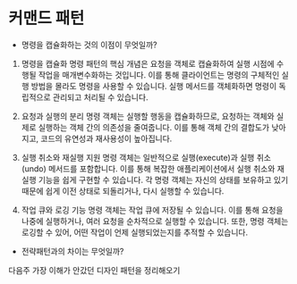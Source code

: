 # 커맨드 패턴

- 명령을 캡슐화하는 것의 이점이 무엇일까?

1. 명령을 캡슐화
   명령 패턴의 핵심 개념은 요청을 객체로 캡슐화하여 실행 시점에 수행될 작업을 매개변수화하는 것입니다. 이를 통해 클라이언트는 명령의 구체적인 실행 방법을 몰라도 명령을 사용할 수 있습니다. 실행 메서드를 객체화하면 명령이 독립적으로 관리되고 처리될 수 있습니다.

2. 요청과 실행의 분리
   명령 객체는 실행할 행동을 캡슐화하므로, 요청하는 객체와 실제로 실행하는 객체 간의 의존성을 줄여줍니다. 이를 통해 객체 간의 결합도가 낮아지고, 코드의 유연성과 재사용성이 높아집니다.

3. 실행 취소와 재실행 지원
   명령 객체는 일반적으로 실행(execute)과 실행 취소(undo) 메서드를 포함합니다. 이를 통해 복잡한 애플리케이션에서 실행 취소와 재실행 기능을 쉽게 구현할 수 있습니다. 각 명령 객체는 자신의 상태를 보유하고 있기 때문에 쉽게 이전 상태로 되돌리거나, 다시 실행할 수 있습니다.

4. 작업 큐와 로깅 기능
   명령 객체는 작업 큐에 저장될 수 있습니다. 이를 통해 요청을 나중에 실행하거나, 여러 요청을 순차적으로 실행할 수 있습니다. 또한, 명령 객체는 로깅할 수 있어, 어떤 작업이 언제 실행되었는지를 추적할 수 있습니다.

- 전략패턴과의 차이는 무엇일까?

다음주 가장 이해가 안갔던 디자인 패턴을 정리해오기
